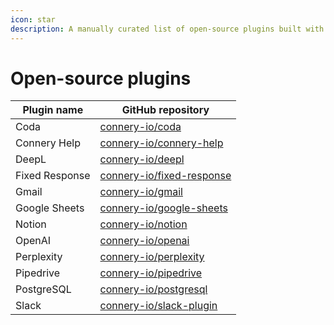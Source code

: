 ```yaml
---
icon: star
description: A manually curated list of open-source plugins built with Connery SDK.
---
```


# Open-source plugins

| Plugin name    | GitHub repository                                                         |
| -------------- | ------------------------------------------------------------------------- |
| Coda           | [connery-io/coda](https://github.com/connery-io/coda)                     |
| Connery Help   | [connery-io/connery-help](https://github.com/connery-io/connery-help)     |
| DeepL          | [connery-io/deepl](https://github.com/connery-io/deepl)                   |
| Fixed Response | [connery-io/fixed-response](https://github.com/connery-io/fixed-response) |
| Gmail          | [connery-io/gmail](https://github.com/connery-io/gmail)                   |
| Google Sheets  | [connery-io/google-sheets](https://github.com/connery-io/google-sheets)   |
| Notion         | [connery-io/notion](https://github.com/connery-io/notion)                 |
| OpenAI         | [connery-io/openai](https://github.com/connery-io/openai)                 |
| Perplexity     | [connery-io/perplexity](https://github.com/connery-io/perplexity)         |
| Pipedrive      | [connery-io/pipedrive](https://github.com/connery-io/pipedrive)           |
| PostgreSQL     | [connery-io/postgresql](https://github.com/connery-io/postgresql)         |
| Slack          | [connery-io/slack-plugin](https://github.com/connery-io/slack-plugin)     |
